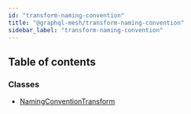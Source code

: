 ```yaml
---
id: "transform-naming-convention"
title: "@graphql-mesh/transform-naming-convention"
sidebar_label: "transform-naming-convention"
---
```


## Table of contents

### Classes

- [NamingConventionTransform](/docs/api/classes/transforms_naming_convention_src.NamingConventionTransform)
